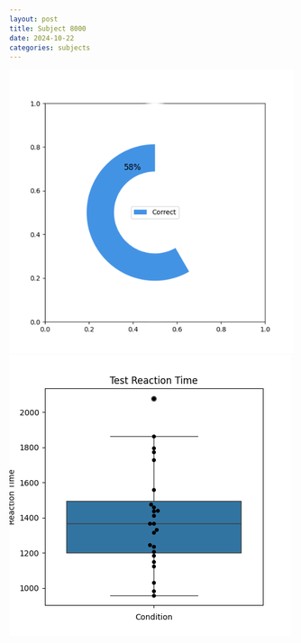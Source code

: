```yaml
---
layout: post
title: Subject 8000
date: 2024-10-22
categories: subjects
---
```


![](data/8000/run-21/8000_FN_acc_test.png)
![](data/8000/run-21/8000_FN_rt.png)
